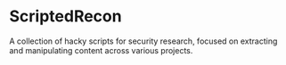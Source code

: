 # ScriptedRecon
A collection of hacky scripts for security research, focused on extracting and manipulating content across various projects.
